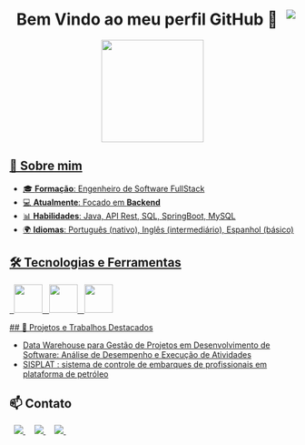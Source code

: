 <h1 align="center"> Bem Vindo ao meu perfil GitHub  👋
  <img align="right" src="https://visitor-badge.laobi.icu/badge?page_id=jwenjian.leninenunes" />
</h1>

<div align="center">
  <a href="https://github.com/leninenunes">
  <!--<img loading="lazy" height="180em" src="https://github-readme-stats.vercel.app/api/top-langs/?username=leninenunes&layout=compact&langs_count=7&theme=dracula"/>-->
  <img loading="lazy" height="180em" src="https://github-readme-stats.vercel.app/api?username=leninenunes&show_icons=true&theme=dracula&include_all_commits=true&count_private=true"/>
</div>

## 🚀 Sobre mim

- 🎓 **Formação**: Engenheiro de Software FullStack
- 💻 **Atualmente**: Focado em **Backend**
- 📊 **Habilidades**: Java, API Rest, SQL, SpringBoot, MySQL
- 🌍 **Idiomas**: Português (nativo), Inglês (intermediário), Espanhol (básico)

## 🛠️ Tecnologias e Ferramentas
<p>
&nbsp;&nbsp;<img width="50" height="50" src="https://cdn.jsdelivr.net/gh/devicons/devicon@latest/icons/java/java-original-wordmark.svg" />
&nbsp;&nbsp;<img width="50" height="50" src="https://cdn.jsdelivr.net/gh/devicons/devicon@latest/icons/mysql/mysql-original-wordmark.svg" />
&nbsp;&nbsp;<img width="50" height="50" src="https://cdn.jsdelivr.net/gh/devicons/devicon@latest/icons/spring/spring-original-wordmark.svg" />
</p>
## 📂 Projetos e Trabalhos Destacados

- [Data Warehouse para Gestão de Projetos em Desenvolvimento de Software: Análise de Desempenho e Execução de Atividades](https://www.researchgate.net/publication/388716234_Data_Warehouse_para_Gestao_de_Projetos_em_Desenvolvimento_de_Software_Analise_de_Desempenho_e_Execucao_de_Atividades)
- [SISPLAT : sistema de controle de embarques de profissionais em plataforma de petróleo](https://acervodigital.ufpr.br/handle/1884/83308)

## 📫 Contato
&nbsp;
<a href="https://www.linkedin.com/in/leninenunes/">
  <img src="https://img.shields.io/badge/linkedin-%230077B5.svg?style=for-the-badge&logo=linkedin&logoColor=white" />
</a>
&nbsp;
&nbsp;
<a href="https://www.instagram.com/leninenunes">
  <img src="https://img.shields.io/badge/Instagram-%23E4405F.svg?style=for-the-badge&logo=Instagram&logoColor=white" />
</a>
&nbsp;
&nbsp;
<a href="https://www.instagram.com/leninenunes">
  <img src="https://img.shields.io/badge/ResearchGate-00CCBB?style=for-the-badge&logo=ResearchGate&logoColor=white" />
</a>
&nbsp;
